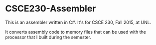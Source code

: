 # CSCE230-Assembler

This is an assembler written in C#. It's for CSCE 230, Fall 2015, at UNL. 

It converts assembly code to memory files that can be used with the processor that I built during the semester.
